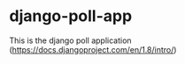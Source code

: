 # django-poll-app

This is the django poll application
(https://docs.djangoproject.com/en/1.8/intro/)